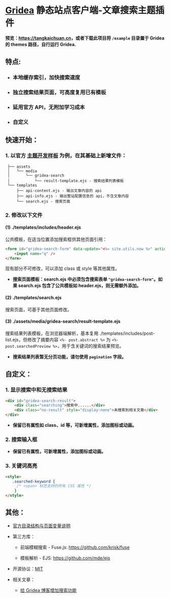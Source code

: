 # [Gridea](https://github.com/getgridea) 静态站点客户端-文章搜索主题插件

**预览：<https://tangkaichuan.cn>，或者下载此项目将 `/example` 目录置于 Gridea 的 themes 路径，自行运行 Gridea.**

## 特点:

* ### 本地缓存索引，加快搜索速度

* ### 独立搜索结果页面，可高度复用已有模板

* ### 延用官方 API，无附加学习成本

* ### 自定义

## 快速开始：

### 1. 以官方 [主题开发样板](https://github.com/getgridea/gridea-theme-starter) 为例，在其基础上新增文件：

```
 ├── assets
 │   └── media
 │       └── gridea-search
 │           └── result-template.ejs - 搜索结果列表模板
 └── templates
     ├── api-content.ejs - 输出文章内容的 api
     ├── api-info.ejs - 输出整站配置信息的 api，不含文章内容
     └── search.ejs - 搜索页面
```
### 2. 修改以下文件

#### (1) ./templates/includes/header.ejs

公共模板，在适当位置添加搜索框供其他页面引用：

```html
<form id="gridea-search-form" data-update="<%= site.utils.now %>" action="<%= themeConfig.domain %>/search/">
    <input name="q" />
</form>
```

现有部分不可修改，可以添加 class 或 style 等其他属性。

* **搜索页面模板：search.ejs 中必须包含搜索表单 `"gridea-search-form"`。如果 search.ejs 包含了公共模板如 header.ejs，则无需额外添加。**

#### (2) ./templates/search.ejs

搜索页面，可基于其他页面修改。

#### (3) ./assets/media/gridea-search/result-template.ejs

搜索结果列表模板，在浏览器端解析，基本复用 ./templates/includes/post-list.ejs，但修改了摘要内容 `<%- post.abstract %>` 为 `<%- post.searchedPreview %>`，用于含关键词的搜索结果预览。

* **搜索结果列表暂无分页功能，请勿使用 `pagination` 字段。**

## 自定义：

### 1. 显示搜索中和无搜索结果

```html
<div id="gridea-search-result">
    <div class="searching">搜索中......</div>
    <div class="no-result" style="display:none">未搜索到相关文章</div>
</div>
```

* **保留已有属性如 class、id 等，可新增属性，添加图标或动画。**

### 2. 搜索输入框

* **保留已有属性，可新增属性，添加图标或动画。**

### 3. 关键词高亮

```html
<style>
   .searched-keyword {
     /* <span> 标签支持的所有 CSS 属性 */
    }
</style>
```

## 其他：

* [官方目录结构与页面变量说明](https://github.com/getgridea/site/blob/master/docs/theme-structure.md)

* 第三方库：

  * 前端模糊搜索 - Fuse.js: <https://github.com/krisk/fuse>

  * 模板解析 - EJS: <https://github.com/mde/ejs>

* 开源协议：[MIT](https://github.com/tangkaichuan/gridea-search/blob/master/LICENSE)

* 相关文章：
 
  * [给 Gridea 博客增加搜索功能](https://tangkaichuan.cn/search-for-gridea-blog/)
